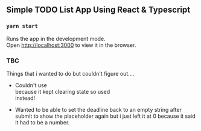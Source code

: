 ## Simple TODO List App Using React & Typescript

### `yarn start`

Runs the app in the development mode.\
Open [http://localhost:3000](http://localhost:3000) to view it in the browser.

### TBC

Things that i wanted to do but couldn't figure out....

* Couldn't use <form> because it kept clearing state so used <div> instead!
* Wanted to be able to set the deadline back to an empty string after submit to show the placeholder again but i just left it at 0 because it said it had to be a number.